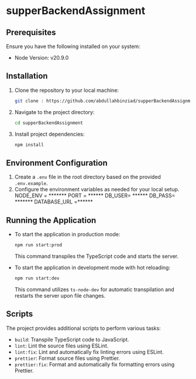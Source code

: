 # supperBackendAssignment

## Prerequisites
Ensure you have the following installed on your system:
- Node Version: v20.9.0

## Installation
1. Clone the repository to your local machine:
   ```bash
   git clone : https://github.com/abdullahbinziad/supperBackendAssignment
   ```
2. Navigate to the project directory:
   ```bash
   cd supperBackendAssignment
   ```
3. Install project dependencies:
   ```bash
   npm install
   ```

## Environment Configuration
1. Create a `.env` file in the root directory based on the provided `.env.example`.
2. Configure the environment variables as needed for your local setup.
NODE_ENV = *******
PORT = ******
DB_USER= ******
DB_PASS= *******
DATABASE_URL =******



## Running the Application
- To start the application in production mode:
  ```bash
  npm run start:prod
  ```
  This command transpiles the TypeScript code and starts the server.

- To start the application in development mode with hot reloading:
  ```bash
  npm run start:dev
  ```
  This command utilizes `ts-node-dev` for automatic transpilation and restarts the server upon file changes.

## Scripts
The project provides additional scripts to perform various tasks:
- `build`: Transpile TypeScript code to JavaScript.
- `lint`: Lint the source files using ESLint.
- `lint:fix`: Lint and automatically fix linting errors using ESLint.
- `prettier`: Format source files using Prettier.
- `prettier:fix`: Format and automatically fix formatting errors using Prettier.

